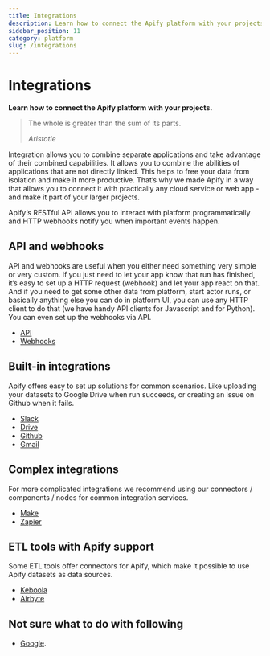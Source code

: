 ```yaml
---
title: Integrations
description: Learn how to connect the Apify platform with your projects. You can use our tools in cloud services like Zapier, Make (formerly Integromat), Keboola, and more.
sidebar_position: 11
category: platform
slug: /integrations
---
```


# Integrations

**Learn how to connect the Apify platform with your projects.**

 > The whole is greater than the sum of its parts.
 >
 > *Aristotle*

Integration allows you to combine separate applications and take advantage of their combined capabilities. It allows you to combine the abilities of applications that are not directly linked. This helps to free your data from isolation and make it more productive. That’s why we made Apify in a way that allows you to connect it with practically any cloud service or web app - and make it part of your larger projects.

Apify‘s RESTful API allows you to interact with platform programmatically and HTTP webhooks notify you when important events happen.

## API and webhooks

API and webhooks are useful when you either need something very simple or very custom. If you just need to let your app know that run has finished, it’s easy to set up a HTTP request (webhook) and let your app react on that. And if you need to get some other data from platform, start actor runs, or basically anything else you can do in platform UI, you can use any HTTP client to do that (we have handy API clients for Javascript and for Python). You can even set up the webhooks via API.

- [API](./integrations/api)
- [Webhooks](./integrations/webhooks)

## Built-in integrations

Apify offers easy to set up solutions for common scenarios. Like uploading your datasets to Google Drive when run succeeds, or creating an issue on Github when it fails.

 - [Slack](./integrations/slack)
 - [Drive](./integrations/drive)
 - [Github](./integrations/github)
 - [Gmail](./integrations/gmail)

## Complex integrations

For more complicated integrations we recommend using our connectors / components / nodes for common integration services.

 - [Make](./integrations/make)
 - [Zapier](./integrations/zapier)

## ETL tools with Apify support

Some ETL tools offer connectors for Apify, which make it possible to use Apify datasets as data sources.

 - [Keboola](./integrations/keboola)
 - [Airbyte](./integrations/airbyte)

## Not sure what to do with following

- [Google](https://help.apify.com/en/articles/2424053-google-integration).
